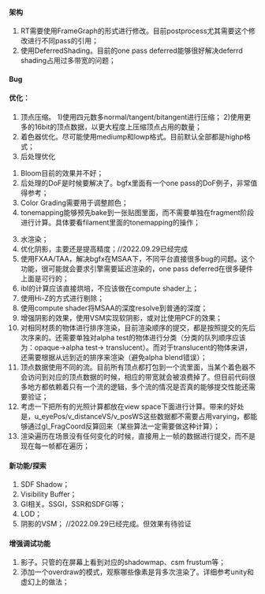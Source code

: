 #### 架构
1. RT需要使用FrameGraph的形式进行修改。目前postprocess尤其需要这个修改进行不同pass的引用；
2. 使用DeferredShading。目前的one pass deferred能够很好解决deferrd shading占用过多带宽的问题；

#### Bug


#### 优化：
1. 顶点压缩。
  1)使用四元数多normal/tangent/bitangent进行压缩；
  2)使用更多的16bit的顶点数据，以更大程度上压缩顶点占用的数量；
2. 着色器优化。尽可能使用mediump和lowp格式。目前默认全部都是highp格式；
3. 后处理优化
  1) Bloom目前的效果并不好；
  2) 后处理的DoF是时候要解决了。bgfx里面有一个one pass的DoF例子，非常值得参考；
  3) Color Grading需要用于调整颜色；
  4) tonemapping能够预先bake到一张贴图里面，而不需要单独在fragment阶段进行计算。具体要看filament里面的tonemapping的操作；
3. 水渲染；
4. 优化阴影，主要还是提高精度；//2022.09.29已经完成
5. 使用FXAA/TAA，解决bgfx在MSAA下，不同平台直接很多bug的问题。这个功能，很可能就会要求引擎需要延迟渲染的，one pass deferred在很多硬件上面是可行的；
6. ibl的计算应该直接烘培，不应该做在compute shader上；
7. 使用Hi-Z的方式进行剔除；
8. 使用compute shader将MSAA的深度resolve到普通的深度；
9. 增强阴影的效果，使用VSM实现软阴影，或对比使用PCF的效果；
10. 对相同材质的物体进行排序渲染，目前渲染顺序的提交，都是按照提交的先后次序来的。还需要单独对alpha test的物体进行分类（分类的队列顺序应该为：opaque->alpha test-> translucent）。而对于translucent的物体来讲，还需要根据从远到近的排序来渲染（避免alpha blend错误）；
11. 顶点数据使用不同的流。目前所有顶点都打包到一个流里面，当某个着色器不会访问到对应的顶点数据的时候，相应的带宽就会被浪费掉了。但目前代码很多地方都依赖着只有一个流的逻辑，多个流的情况是否真的能够提交性能还需要验证；
12. 考虑一下把所有的光照计算都放在view space下面进行计算。带来的好处是，u_eyePos/v_distanceVS/v_posWS这些数据都不需要占用varying，都能够通过gl_FragCoord反算回来（某些算法一定需要做这种计算）；
13. 渲染遍历在场景没有任何变化的时候，直接用上一帧的数据进行提交，而不是现在每一帧都在遍历；

#### 新功能/探索
1. SDF Shadow；
2. Visibility Buffer；
3. GI相关。SSGI，SSR和SDFGI等；
4. LOD；
5. 阴影的VSM；  //2022.09.29已经完成。但效果有待验证

#### 增强调试功能
1. 影子。只管的在屏幕上看到对应的shadowmap、csm frustum等；
2. 添加一个overdraw的模式，观察哪些像素是背多次渲染了。详细参考unity和虚幻上的做法；



